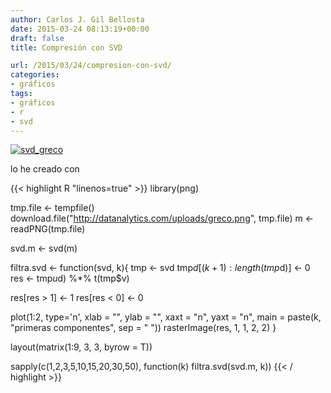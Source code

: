 ```yaml
---
author: Carlos J. Gil Bellosta
date: 2015-03-24 08:13:19+00:00
draft: false
title: Compresión con SVD

url: /2015/03/24/compresion-con-svd/
categories:
- gráficos
tags:
- gráficos
- r
- svd
---
```


[![svd_greco](/wp-uploads/2015/03/svd_greco.png#center)
](/wp-uploads/2015/03/svd_greco.png#center)

lo he creado con

{{< highlight R "linenos=true" >}}
library(png)

tmp.file <- tempfile()
download.file("http://datanalytics.com/uploads/greco.png", tmp.file)
m <- readPNG(tmp.file)

svd.m <- svd(m)

filtra.svd <- function(svd, k){
  tmp <- svd
  tmp$d[(k+1):length(tmp$d)] <- 0
  res <- tmp$u %*% diag(tmp$d) %*% t(tmp$v)

  res[res > 1] <- 1
  res[res < 0] <- 0

  plot(1:2, type='n', xlab = "",
        ylab = "", xaxt = "n", yaxt = "n",
        main = paste(k, "primeras componentes", sep = " "))
  rasterImage(res, 1, 1, 2, 2)
}

layout(matrix(1:9, 3, 3, byrow = T))

sapply(c(1,2,3,5,10,15,20,30,50),
        function(k) filtra.svd(svd.m, k))
{{< / highlight >}}